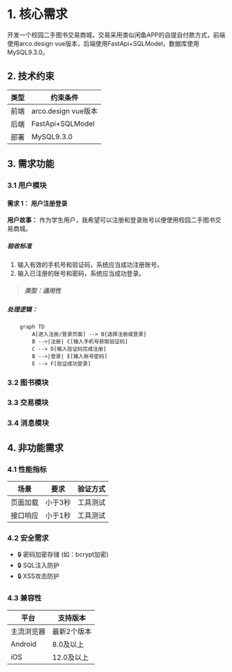 # 1. 核心需求
开发一个校园二手图书交易商城，交易采用类似闲鱼APP的自提自付款方式，前端使用arco.design vue版本，后端使用FastApi+SQLModel，数据库使用MySQL9.3.0。

## 2. 技术约束

| 类型 | 约束条件            |
| ---- | ------------------- |
| 前端 | arco.design vue版本 |
| 后端 | FastApi+SQLModel    |
| 部署 | MySQL9.3.0          |

## 3. 需求功能

### 3.1 用户模块

#### 需求 1： 用户注册登录
**用户故事：** 作为学生用户，我希望可以注册和登录账号以便使用校园二手图书交易商城。

##### 验收标准
1. 输入有效的手机号和验证码，系统应当成功注册账号。
2. 输入已注册的账号和密码，系统应当成功登录。

> ##### 类型：通用性
##### 处理逻辑：  
```mermaid
    graph TD
        A[进入注册/登录页面] --> B{选择注册或登录}
        B -->|注册| C[输入手机号获取验证码]
        C --> D[输入验证码完成注册]
        B -->|登录| E[输入账号密码]
        E --> F[验证成功登录]
```

### 3.2 图书模块

### 3.3 交易模块

### 3.4 消息模块

## 4. 非功能需求
### 4.1 性能指标
| 场景      | 要求         | 验证方式     |
| --------- | ------------ | ------------ |
| 页面加载  | 小于3秒      | 工具测试     |
| 接口响应  | 小于1秒      | 工具测试     |

### 4.2 安全需求
- 🔒 密码加密存储 (如：bcrypt加密) 
- 🔒 SQL注入防护 
- 🔒 XSS攻击防护 

### 4.3 兼容性
| 平台      | 支持版本     |
| --------- | ------------ |
| 主流浏览器 | 最新2个版本  |
| Android   | 8.0及以上    |
| iOS       | 12.0及以上   |